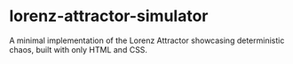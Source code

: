 # lorenz-attractor-simulator
A minimal implementation of the Lorenz Attractor showcasing deterministic chaos, built with only HTML and CSS.
